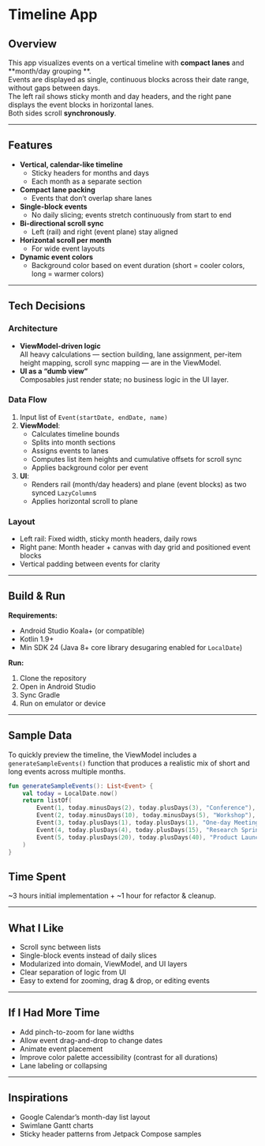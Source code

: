 # Timeline App

## Overview

This app visualizes events on a vertical timeline with **compact lanes** and **month/day grouping
**.  
Events are displayed as single, continuous blocks across their date range, without gaps between
days.  
The left rail shows sticky month and day headers, and the right pane displays the event blocks in
horizontal lanes.  
Both sides scroll **synchronously**.

---

## Features

- **Vertical, calendar-like timeline**
    - Sticky headers for months and days
    - Each month as a separate section
- **Compact lane packing**
    - Events that don’t overlap share lanes
- **Single-block events**
    - No daily slicing; events stretch continuously from start to end
- **Bi-directional scroll sync**
    - Left (rail) and right (event plane) stay aligned
- **Horizontal scroll per month**
    - For wide event layouts
- **Dynamic event colors**
    - Background color based on event duration (short = cooler colors, long = warmer colors)

---

## Tech Decisions

### Architecture

- **ViewModel-driven logic**  
  All heavy calculations — section building, lane assignment, per-item height mapping, scroll sync
  mapping — are in the ViewModel.
- **UI as a “dumb view”**  
  Composables just render state; no business logic in the UI layer.

### Data Flow

1. Input list of `Event(startDate, endDate, name)`
2. **ViewModel**:
    - Calculates timeline bounds
    - Splits into month sections
    - Assigns events to lanes
    - Computes list item heights and cumulative offsets for scroll sync
    - Applies background color per event
3. **UI**:
    - Renders rail (month/day headers) and plane (event blocks) as two synced `LazyColumn`s
    - Applies horizontal scroll to plane

### Layout

- Left rail: Fixed width, sticky month headers, daily rows
- Right pane: Month header + canvas with day grid and positioned event blocks
- Vertical padding between events for clarity

---

## Build & Run

**Requirements:**

- Android Studio Koala+ (or compatible)
- Kotlin 1.9+
- Min SDK 24 (Java 8+ core library desugaring enabled for `LocalDate`)

**Run:**

1. Clone the repository
2. Open in Android Studio
3. Sync Gradle
4. Run on emulator or device

---

## Sample Data

To quickly preview the timeline, the ViewModel includes a `generateSampleEvents()` function that
produces a realistic mix of short and long events across multiple months.

```kotlin
fun generateSampleEvents(): List<Event> {
    val today = LocalDate.now()
    return listOf(
        Event(1, today.minusDays(2), today.plusDays(3), "Conference"),
        Event(2, today.minusDays(10), today.minusDays(5), "Workshop"),
        Event(3, today.plusDays(1), today.plusDays(1), "One-day Meeting"),
        Event(4, today.plusDays(4), today.plusDays(15), "Research Sprint"),
        Event(5, today.plusDays(20), today.plusDays(40), "Product Launch")
    )
}
```

## Time Spent

~3 hours initial implementation + ~1 hour for refactor & cleanup.

---

## What I Like

- Scroll sync between lists
- Single-block events instead of daily slices
- Modularized into domain, ViewModel, and UI layers
- Clear separation of logic from UI
- Easy to extend for zooming, drag & drop, or editing events

---

## If I Had More Time

- Add pinch-to-zoom for lane widths
- Allow event drag-and-drop to change dates
- Animate event placement
- Improve color palette accessibility (contrast for all durations)
- Lane labeling or collapsing

---

## Inspirations

- Google Calendar’s month-day list layout
- Swimlane Gantt charts
- Sticky header patterns from Jetpack Compose samples
